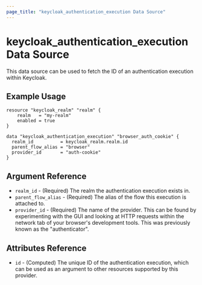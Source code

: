 ```yaml
---
page_title: "keycloak_authentication_execution Data Source"
---
```


# keycloak\_authentication\_execution Data Source

This data source can be used to fetch the ID of an authentication execution within Keycloak.

## Example Usage

```hcl
resource "keycloak_realm" "realm" {
    realm   = "my-realm"
    enabled = true
}

data "keycloak_authentication_execution" "browser_auth_cookie" {
  realm_id          = keycloak_realm.realm.id
  parent_flow_alias = "browser"
  provider_id       = "auth-cookie"
}
```

## Argument Reference

- `realm_id` - (Required) The realm the authentication execution exists in.
- `parent_flow_alias` - (Required) The alias of the flow this execution is attached to.
- `provider_id` - (Required) The name of the provider. This can be found by experimenting with the GUI and looking at HTTP requests within the network tab of your browser's development tools. This was previously known as the "authenticator".

## Attributes Reference

- `id` - (Computed) The unique ID of the authentication execution, which can be used as an argument to other resources supported by this provider.

